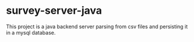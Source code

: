 # survey-server-java
This project is a java backend server parsing from csv files and persisting it in a mysql database.
